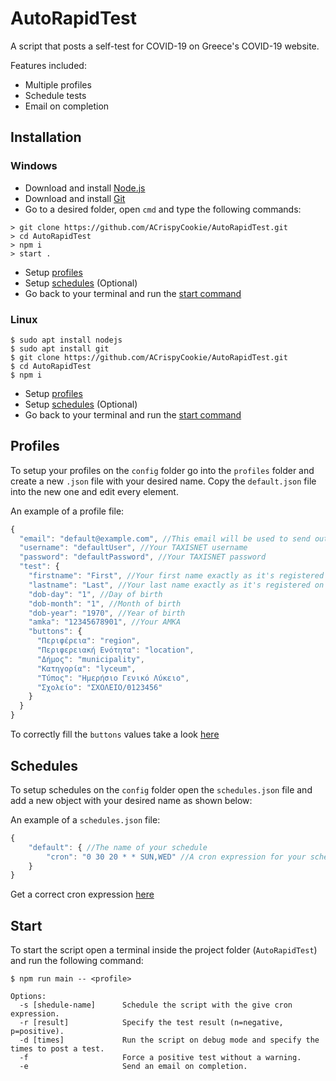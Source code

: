 # AutoRapidTest
A script that posts a self-test for COVID-19 on Greece's COVID-19 website.

Features included:
- Multiple profiles
- Schedule tests
- Email on completion

## Installation
### Windows
- Download and install [Node.js](https://nodejs.org/en/download/)
- Download and install [Git](https://git-scm.com/download/win)
- Go to a desired folder, open `cmd` and type the following commands:
```
> git clone https://github.com/ACrispyCookie/AutoRapidTest.git
> cd AutoRapidTest
> npm i
> start .
```
- Setup [profiles](https://github.com/ACrispyCookie/AutoRapidTest#profiles)
- Setup [schedules](https://github.com/ACrispyCookie/AutoRapidTest#schedules) (Optional)
- Go back to your terminal and run the [start command](https://github.com/ACrispyCookie/AutoRapidTest#start)

### Linux
```
$ sudo apt install nodejs
$ sudo apt install git
$ git clone https://github.com/ACrispyCookie/AutoRapidTest.git
$ cd AutoRapidTest
$ npm i
```
- Setup [profiles](https://github.com/ACrispyCookie/AutoRapidTest#profiles)
- Setup [schedules](https://github.com/ACrispyCookie/AutoRapidTest#schedules) (Optional)
- Go back to your terminal and run the [start command](https://github.com/ACrispyCookie/AutoRapidTest#start)

## Profiles
To setup your profiles on the `config` folder go into the `profiles` folder and create a new `.json` file with your desired name. Copy the `default.json` file into the new one and edit every element. 

An example of a profile file:
```javascript
{
  "email": "default@example.com", //This email will be used to send out copies of tests.
  "username": "defaultUser", //Your TAXISNET username
  "password": "defaultPassword", //Your TAXISNET password
  "test": {
    "firstname": "First", //Your first name exactly as it's registered on gov.gr
    "lastname": "Last", //Your last name exactly as it's registered on gov.gr
    "dob-day": "1", //Day of birth
    "dob-month": "1", //Month of birth
    "dob-year": "1970", //Year of birth
    "amka": "12345678901", //Your AMKA
    "buttons": { 
      "Περιφέρεια": "region", 
      "Περιφερειακή Ενότητα": "location",
      "Δήμος": "municipality",
      "Κατηγορία": "lyceum",
      "Τύπος": "Ημερήσιο Γενικό Λύκειο",
      "Σχολείο": "ΣΧΟΛΕΙΟ/0123456"
    }
  }
}
```
To correctly fill the `buttons` values take a look [here]()

## Schedules
To setup schedules on the `config` folder open the `schedules.json` file and add a new object with your desired name as shown below:

An example of a `schedules.json` file:
```javascript
{
    "default": { //The name of your schedule
        "cron": "0 30 20 * * SUN,WED" //A cron expression for your schedule
    }
}
```
Get a correct cron expression [here](https://crontab.cronhub.io/)

## Start
To start the script open a terminal inside the project folder (`AutoRapidTest`) and run the following command:
```
$ npm run main -- <profile>

Options:
  -s [shedule-name]      Schedule the script with the give cron expression.     
  -r [result]            Specify the test result (n=negative, p=positive).
  -d [times]             Run the script on debug mode and specify the times to post a test.
  -f                     Force a positive test without a warning.
  -e                     Send an email on completion.
```
